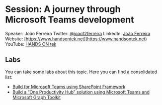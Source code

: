 # Session: A journey through Microsoft Teams development
Speaker: João Ferreira
Twitter: [@joao12ferreira](https://twitter.com/joao12ferreira)
LinkedIn: [João Ferreira](https://www.youtube.com/channel/UCIv2gXi-FqpKXeSv_8kLJug)
Website: [https://www.handsontek.net](https://www.handsontek.net)
YouTube: [HANDS ON tek](https://www.youtube.com/channel/UCIv2gXi-FqpKXeSv_8kLJug)
## Labs
You can take some labs about this topic. Here you can find a consolidated list:
* [Build for Microsoft Teams using SharePoint Framework](https://docs.microsoft.com/en-us/sharepoint/dev/spfx/build-for-teams-overview?WT.mc_id=M365-MVP-5003360)
* [Build a “One Productivity Hub” solution using Microsoft Teams and Microsoft Graph Toolkit](https://officedev.github.io/M365Bootcamp-TeamsOneProductivityHub/)